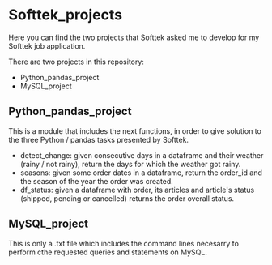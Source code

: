 # Softtek_projects
Here you can find the two projects that Softtek asked me to develop for my Softtek job application.

There are two projects in this repository:
* Python_pandas_project
* MySQL_project

## Python_pandas_project

This is a module that includes the next functions, in order to give solution to the three Python / pandas tasks presented by Softtek.

* detect_change: given consecutive days in a dataframe and their weather (rainy / not rainy), return the days for which the weather got rainy.
* seasons: given some order dates in a dataframe, return the order_id and the season of the year the order was created.
* df_status: given a dataframe with order, its articles and article's status (shipped, pending or cancelled) returns the order overall status.

## MySQL_project
This is only a .txt file which includes the command lines necesarry to perform cthe requested queries and statements on MySQL.

